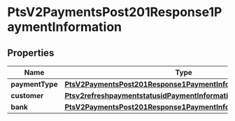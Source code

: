 
# PtsV2PaymentsPost201Response1PaymentInformation

## Properties
Name | Type | Description | Notes
------------ | ------------- | ------------- | -------------
**paymentType** | [**PtsV2PaymentsPost201Response1PaymentInformationPaymentType**](PtsV2PaymentsPost201Response1PaymentInformationPaymentType.md) |  |  [optional]
**customer** | [**Ptsv2refreshpaymentstatusidPaymentInformationCustomer**](Ptsv2refreshpaymentstatusidPaymentInformationCustomer.md) |  |  [optional]
**bank** | [**PtsV2PaymentsPost201Response1PaymentInformationBank**](PtsV2PaymentsPost201Response1PaymentInformationBank.md) |  |  [optional]



